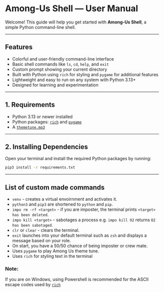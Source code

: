 # Among-Us Shell — User Manual

Welcome! This guide will help you get started with **Among-Us Shell**, a simple Python command-line shell.

---

## Features

- Colorful and user-friendly command-line interface  
- Basic shell commands like `ls`, `cd`, `help`, and `exit`  
- Custom prompt showing your current directory  
- Built with Python using `rich` for styling and `pygame` for additional features  
- Lightweight and easy to run on any system with Python 3.13+  
- Designed for learning and experimentation 

---

## 1. Requirements

- Python 3.13 or newer installed  
- Python packages: [`rich`](https://github.com/Textualize/rich) and [`pygame`](https://github.com/pygame/pygame)
- A [`themetune.mp3`](https://tuna.voicemod.net/sound/24225899-3086-47e3-a873-1464e84586cf)

---

## 2. Installing Dependencies

Open your terminal and install the required Python packages by running:

```bash
pip3 install -r requirements.txt
```

---

## List of custom made commands

- `venv` - creates a virtual envoirnment and activates it.
- `python3` and `pip3` are shortened to `python` and `pip`.
- `impo rm -rf <target>` - if you are imposter, the terminal prints `<target> has been deleted`.
- `impo kill <target>` - sabotages a process e.g. `impo kill O2` returns `O2 has been sabotaged`.
- `clr` or `clear` - clears the terminal.
- `exit` launches into your default terminal such as `zsh` and displays a message based on your role.
- On start, you have a 50/50 chance of being imposter or crew mate.
- Uses `pygame` to play Among Us theme tune.
- Uses `rich` for styling text in the terminal

### Note:
If you are on Windows, using Powershell is recommended for the ASCII escape codes used by [`rich`](https://github.com/Textualize/rich)
